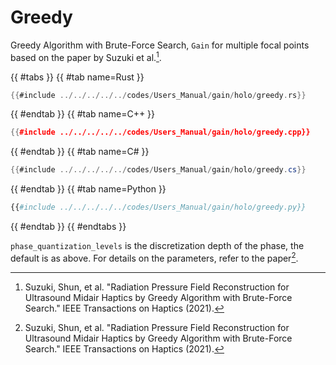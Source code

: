 # Greedy

Greedy Algorithm with Brute-Force Search, `Gain` for multiple focal points based on the paper by Suzuki et al.[^suzuki2021].

{{ #tabs }}
{{ #tab name=Rust }}
```rust
{{#include ../../../../../codes/Users_Manual/gain/holo/greedy.rs}}
```
{{ #endtab }}
{{ #tab name=C++ }}
```cpp
{{#include ../../../../../codes/Users_Manual/gain/holo/greedy.cpp}}
```
{{ #endtab }}
{{ #tab name=C# }}
```cs
{{#include ../../../../../codes/Users_Manual/gain/holo/greedy.cs}}
```
{{ #endtab }}
{{ #tab name=Python }}
```python
{{#include ../../../../../codes/Users_Manual/gain/holo/greedy.py}}
```
{{ #endtab }}
{{ #endtabs }}

`phase_quantization_levels` is the discretization depth of the phase, the default is as above.
For details on the parameters, refer to the paper[^suzuki2021].

[^suzuki2021]: Suzuki, Shun, et al. "Radiation Pressure Field Reconstruction for Ultrasound Midair Haptics by Greedy Algorithm with Brute-Force Search." IEEE Transactions on Haptics (2021).
